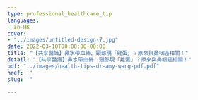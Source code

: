 ```yaml
---
type: professional_healthcare_tip
languages:
- zh-HK
cover:
- "../images/untitled-design-7.jpg"
date: 2022-03-10T00:00:00+08:00
title: "【共享醫識】鼻水帶血絲、頸部現「雞蛋」？原來與鼻咽癌相關！"
detail: "【共享醫識】鼻水帶血絲、頸部現「雞蛋」？原來與鼻咽癌相關！"
pdf: "../images/health-tips-dr-amy-wang-pdf.pdf"
href: ''
slug: ''

---
```

